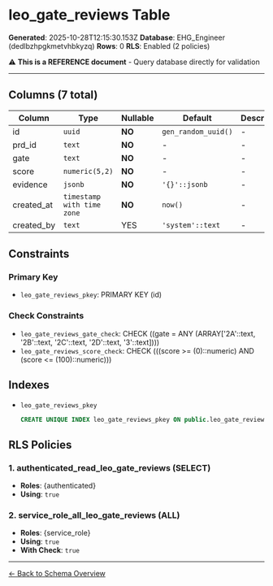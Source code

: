 # leo_gate_reviews Table

**Generated**: 2025-10-28T12:15:30.153Z
**Database**: EHG_Engineer (dedlbzhpgkmetvhbkyzq)
**Rows**: 0
**RLS**: Enabled (2 policies)

⚠️ **This is a REFERENCE document** - Query database directly for validation

---

## Columns (7 total)

| Column | Type | Nullable | Default | Description |
|--------|------|----------|---------|-------------|
| id | `uuid` | **NO** | `gen_random_uuid()` | - |
| prd_id | `text` | **NO** | - | - |
| gate | `text` | **NO** | - | - |
| score | `numeric(5,2)` | **NO** | - | - |
| evidence | `jsonb` | **NO** | `'{}'::jsonb` | - |
| created_at | `timestamp with time zone` | **NO** | `now()` | - |
| created_by | `text` | YES | `'system'::text` | - |

## Constraints

### Primary Key
- `leo_gate_reviews_pkey`: PRIMARY KEY (id)

### Check Constraints
- `leo_gate_reviews_gate_check`: CHECK ((gate = ANY (ARRAY['2A'::text, '2B'::text, '2C'::text, '2D'::text, '3'::text])))
- `leo_gate_reviews_score_check`: CHECK (((score >= (0)::numeric) AND (score <= (100)::numeric)))

## Indexes

- `leo_gate_reviews_pkey`
  ```sql
  CREATE UNIQUE INDEX leo_gate_reviews_pkey ON public.leo_gate_reviews USING btree (id)
  ```

## RLS Policies

### 1. authenticated_read_leo_gate_reviews (SELECT)

- **Roles**: {authenticated}
- **Using**: `true`

### 2. service_role_all_leo_gate_reviews (ALL)

- **Roles**: {service_role}
- **Using**: `true`
- **With Check**: `true`

---

[← Back to Schema Overview](../database-schema-overview.md)
